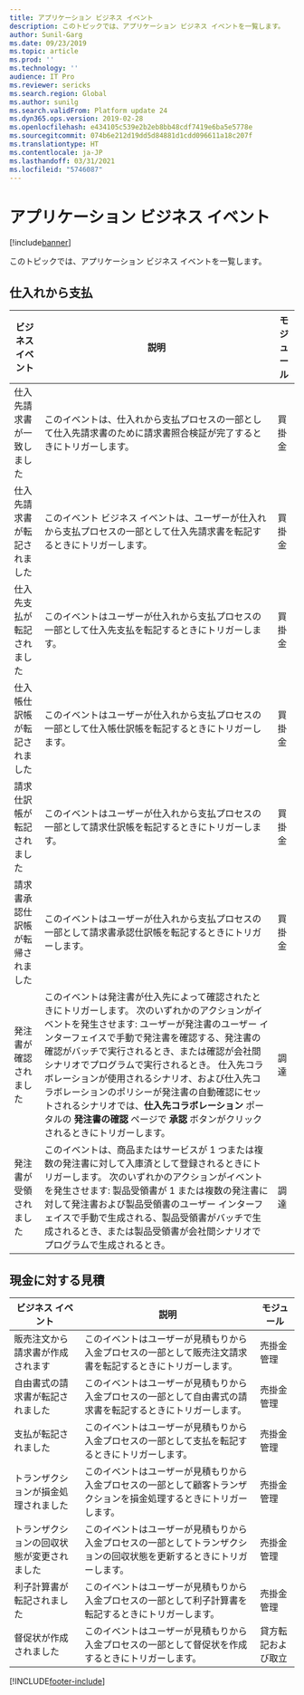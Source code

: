 ```yaml
---
title: アプリケーション ビジネス イベント
description: このトピックでは、アプリケーション ビジネス イベントを一覧します。
author: Sunil-Garg
ms.date: 09/23/2019
ms.topic: article
ms.prod: ''
ms.technology: ''
audience: IT Pro
ms.reviewer: sericks
ms.search.region: Global
ms.author: sunilg
ms.search.validFrom: Platform update 24
ms.dyn365.ops.version: 2019-02-28
ms.openlocfilehash: e434105c539e2b2eb8bb48cdf7419e6ba5e5778e
ms.sourcegitcommit: 074b6e212d19dd5d84881d1cdd096611a18c207f
ms.translationtype: HT
ms.contentlocale: ja-JP
ms.lasthandoff: 03/31/2021
ms.locfileid: "5746087"
---
```

# <a name="application-business-events"></a>アプリケーション ビジネス イベント

[!include[banner](../includes/banner.md)]

このトピックでは、アプリケーション ビジネス イベントを一覧します。

## <a name="procure-to-pay"></a>仕入れから支払

| ビジネス イベント                  | 説明                                                                                                                                | モジュール           |
|---------------------------------|--------------------------------------------------------------------------------------------------------------------------------------------|------------------|
| 仕入先請求書が一致しました          | このイベントは、仕入れから支払プロセスの一部として仕入先請求書のために請求書照合検証が完了するときにトリガーします。 | 買掛金 |
| 仕入先請求書が転記されました           | このイベント ビジネス イベントは、ユーザーが仕入れから支払プロセスの一部として仕入先請求書を転記するときにトリガーします。 | 買掛金 |
| 仕入先支払が転記されました           | このイベントはユーザーが仕入れから支払プロセスの一部として仕入先支払を転記するときにトリガーします。                                 | 買掛金 |
| 仕入帳仕訳帳が転記されました | このイベントはユーザーが仕入れから支払プロセスの一部として仕入帳仕訳帳を転記するときにトリガーします。                      | 買掛金 |
| 請求仕訳帳が転記されました          | このイベントはユーザーが仕入れから支払プロセスの一部として請求仕訳帳を転記するときにトリガーします。                               | 買掛金 |
| 請求書承認仕訳帳が転帰されました | このイベントはユーザーが仕入れから支払プロセスの一部として請求書承認仕訳帳を転記するときにトリガーします。                      | 買掛金 | 
|発注書が確認されました |このイベントは発注書が仕入先によって確認されたときにトリガーします。 次のいずれかのアクションがイベントを発生させます: ユーザーが発注書のユーザー インターフェイスで手動で発注書を確認する、発注書の確認がバッチで実行されるとき、または確認が会社間シナリオでプログラムで実行されるとき。 仕入先コラボレーションが使用されるシナリオ、および仕入先コラボレーションのポリシーが発注書の自動確認にセットされるシナリオでは、**仕入先コラボレーション** ポータルの **発注書の確認** ページで **承認** ボタンがクリックされるときにトリガーします。|調達|
|発注書が受領されました |このイベントは、商品またはサービスが 1 つまたは複数の発注書に対して入庫済として登録されるときにトリガーします。 次のいずれかのアクションがイベントを発生させます: 製品受領書が 1 または複数の発注書に対して発注書および製品受領書のユーザー インターフェイスで手動で生成される、製品受領書がバッチで生成されるとき、または製品受領書が会社間シナリオでプログラムで生成されるとき。|調達||

## <a name="quote-to-cash"></a>現金に対する見積

| ビジネス イベント                             | 説明                                                                                                                       | モジュール                 |
|--------------------------------------------|-----------------------------------------------------------------------------------------------------------------------------------|------------------------|
| 販売注文から請求書が作成されます      | このイベントはユーザーが見積もりから入金プロセスの一部として販売注文請求書を転記するときにトリガーします。                    | 売掛金管理    |
| 自由書式の請求書が転記されました                   | このイベントはユーザーが見積もりから入金プロセスの一部として自由書式の請求書を転記するときにトリガーします。                      | 売掛金管理    |
| 支払が転記されました                             | このイベントはユーザーが見積もりから入金プロセスの一部として支払を転記するときにトリガーします。                                | 売掛金管理    |
| トランザクションが損金処理されました                 | このイベントはユーザーが見積もりから入金プロセスの一部として顧客トランザクションを損金処理するときにトリガーします。              | 売掛金管理    |
| トランザクションの回収状態が変更されました | このイベントはユーザーが見積もりから入金プロセスの一部としてトランザクションの回収状態を更新するときにトリガーします。 | 売掛金管理    |
| 利子計算書が転記されました                       | このイベントはユーザーが見積もりから入金プロセスの一部として利子計算書を転記するときにトリガーします。                         | 売掛金管理    |
| 督促状が作成されました                  | このイベントはユーザーが見積もりから入金プロセスの一部として督促状を作成するときにトリガーします。     | 貸方転記および取立 |


[!INCLUDE[footer-include](../../../includes/footer-banner.md)]